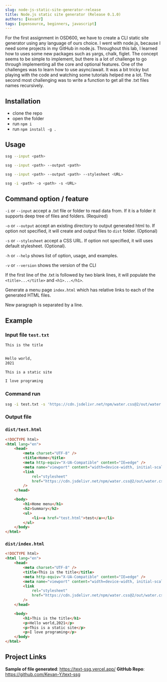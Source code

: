 ```yaml
---
slug: node-js-static-site-generator-release
title: Node.js static site generator (Release 0.1.0)
authors: [kevanY]
tags: [opensource, beginners, javascript]
---
```


For the first assignment in OSD600, we have to create a CLI static site generator using any language of ours choice. I went with node.js, because I need some projects in my GitHub in node.js.
Throughout this lab, I learned how to uses some new packages such as yargs, chalk, figlet.
The concept seems to be simple to implement, but there is a lot of challenge to go through implementing all the core and optional features.
One of the challenges was to learn how to use async/await. It was a bit tricky but playing with the code and watching some tutorials helped me a lot.
The second most challenging was to write a function to get all the .txt files names recursively.

## Installation

- clone the repo
- open the folder
- run `npm i`
- run `npm install -g .`

## Usage

```bash
ssg --input <path>

ssg --input <path> --output <path>

ssg --input <path> --output <path> --stylesheet <URL>

ssg -i <path> -o <path> -s <URL>
```

## Command option / feature

`-i` or `--input` accept a .txt file or folder to read data from. If it is a folder it supports deep tree of files and folders. (Required)

`-o` or `--output` accept an existing directory to output generated html to. If option not specified, it will create and output files to `dist` folder. (Optional)

`-s` or `--stylesheet` accept a CSS URL. If option not specified, it will uses default stylesheet. (Optional).

`-h` or `--help` shows list of option, usage, and examples.

`-v` or `--version` shows the version of the CLI

If the first line of the .txt is followed by two blank lines, it will populate the `<title>...</title>` and `<h1>...</h1>`.

Generate a menu page `index.html` which has relative links to each of the generated HTML files.

New paragraph is separated by a line.

## Example

### Input file `test.txt`

```txt
This is the title


Hello world,
2021

This is a static site

I love programing
```

### Command run

```bash
ssg -i test.txt -s 'https://cdn.jsdelivr.net/npm/water.css@2/out/water.css'
```

### Output file

### `dist/test.html`

```html
<!DOCTYPE html>
<html lang="en">
	<head>
		<meta charset="UTF-8" />
		<title>Home</title>
		<meta http-equiv="X-UA-Compatible" content="IE=edge" />
		<meta name="viewport" content="width=device-width, initial-scale=1.0" />
		<link
			rel="stylesheet"
			href="https://cdn.jsdelivr.net/npm/water.css@2/out/water.css"
		/>
	</head>

	<body>
		<h1>Home menu</h1>
		<h2>Summary</h2>
		<ul>
			<li><a href="test.html">test</a></li>
		</ul>
	</body>
</html>
```

### `dist/index.html`

```html
<!DOCTYPE html>
<html lang="en">
	<head>
		<meta charset="UTF-8" />
		<title>This is the title</title>
		<meta http-equiv="X-UA-Compatible" content="IE=edge" />
		<meta name="viewport" content="width=device-width, initial-scale=1.0" />
		<link
			rel="stylesheet"
			href="https://cdn.jsdelivr.net/npm/water.css@2/out/water.css"
		/>
	</head>

	<body>
		<h1>This is the title</h1>
		<p>Hello world,2021</p>
		<p>This is a static site</p>
		<p>I love programing</p>
	</body>
</html>
```

## Project Links

**Sample of file generated**: https://text-ssg.vercel.app/
**GitHub Repo**: https://github.com/Kevan-Y/text-ssg
